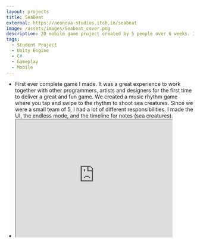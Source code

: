 ```yaml
---
layout: projects
title: SeaBeat
external: https://neonova-studios.itch.io/seabeat
image: /assets/images/Seabeat_cover.png
description: 2D mobile game project created by 5 people over 6 weeks. I handled programming tasks.
tags:
  - Student Project
  - Unity Engine
  - C#
  - Gameplay
  - Mobile
---
```


  <p>
    <ul>
      <li>First ever complete game I made. It was a great experience to work together with other programmers, artists and designers for the first time to deliver a great and fun game. We created a music rhythm game where you tap and swipe to the rhythm to shoot sea creatures. Since we were a small team of 5, I had a lot of different responsibilities. I made the UI, the endless mode, and the timeline for notes (sea creatures).</li>
      <!-- <li> <a href="https://www.youtube.com/watch?v=aE4fpuPt_0g" target="_blank">Link to video trailer</a> </li> -->
      <li> <iframe width="420" height="315"
      src="https://www.youtube.com/embed/v=aE4fpuPt_0g?autoplay=1&mute=1">
      </iframe> 
    </li>
    </ul>
  </p>